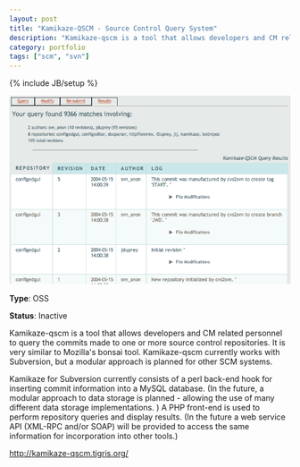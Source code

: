 ```yaml
---
layout: post
title: "Kamikaze-QSCM - Source Control Query System"
description: "Kamikaze-qscm is a tool that allows developers and CM related personnel to query the commits made to one or more source control repositories. It is very similar to Mozilla's bonsai tool. Kamikaze-qscm currently works with Subversion."
category: portfolio
tags: ["scm", "svn"]
---
```

{% include JB/setup %}

![image](/images/posts/2005/kamikaze-qscm.png)

**Type**: OSS

**Status**: Inactive

Kamikaze-qscm is a tool that allows developers and CM related personnel to query the commits made to one or more source control repositories. It is very similar to Mozilla's bonsai tool. Kamikaze-qscm currently works with Subversion, but a modular approach is planned for other SCM systems.

Kamikaze for Subversion currently consists of a perl back-end hook for inserting commit information into a MySQL database. (In the future, a modular approach to data storage is planned - allowing the use of many different data storage implementations. ) A PHP front-end is used to perform repository queries and display results. (In the future a web service API (XML-RPC and/or SOAP) will be provided to access the same information for incorporation into other tools.)

[http://kamikaze-qscm.tigris.org/ ](http://kamikaze-qscm.tigris.org/ )